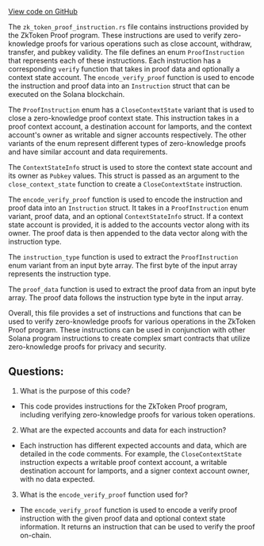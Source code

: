 [View code on GitHub](https://github.com/solana-labs/solana/blob/master/zk-token-sdk/src/zk_token_proof_instruction.rs)

The `zk_token_proof_instruction.rs` file contains instructions provided by the ZkToken Proof program. These instructions are used to verify zero-knowledge proofs for various operations such as close account, withdraw, transfer, and pubkey validity. The file defines an enum `ProofInstruction` that represents each of these instructions. Each instruction has a corresponding `verify` function that takes in proof data and optionally a context state account. The `encode_verify_proof` function is used to encode the instruction and proof data into an `Instruction` struct that can be executed on the Solana blockchain.

The `ProofInstruction` enum has a `CloseContextState` variant that is used to close a zero-knowledge proof context state. This instruction takes in a proof context account, a destination account for lamports, and the context account's owner as writable and signer accounts respectively. The other variants of the enum represent different types of zero-knowledge proofs and have similar account and data requirements.

The `ContextStateInfo` struct is used to store the context state account and its owner as `Pubkey` values. This struct is passed as an argument to the `close_context_state` function to create a `CloseContextState` instruction.

The `encode_verify_proof` function is used to encode the instruction and proof data into an `Instruction` struct. It takes in a `ProofInstruction` enum variant, proof data, and an optional `ContextStateInfo` struct. If a context state account is provided, it is added to the accounts vector along with its owner. The proof data is then appended to the data vector along with the instruction type.

The `instruction_type` function is used to extract the `ProofInstruction` enum variant from an input byte array. The first byte of the input array represents the instruction type.

The `proof_data` function is used to extract the proof data from an input byte array. The proof data follows the instruction type byte in the input array.

Overall, this file provides a set of instructions and functions that can be used to verify zero-knowledge proofs for various operations in the ZkToken Proof program. These instructions can be used in conjunction with other Solana program instructions to create complex smart contracts that utilize zero-knowledge proofs for privacy and security.
## Questions: 
 1. What is the purpose of this code?
- This code provides instructions for the ZkToken Proof program, including verifying zero-knowledge proofs for various token operations.

2. What are the expected accounts and data for each instruction?
- Each instruction has different expected accounts and data, which are detailed in the code comments. For example, the `CloseContextState` instruction expects a writable proof context account, a writable destination account for lamports, and a signer context account owner, with no data expected.

3. What is the `encode_verify_proof` function used for?
- The `encode_verify_proof` function is used to encode a verify proof instruction with the given proof data and optional context state information. It returns an instruction that can be used to verify the proof on-chain.
